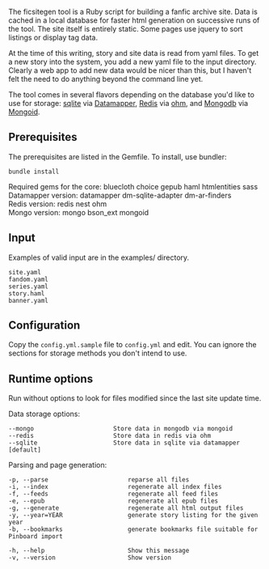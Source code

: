 The ficsitegen tool is a Ruby script for building a fanfic archive site. Data is cached in a local database for faster html generation on successive runs of the tool. The site itself is entirely static. Some pages use jquery to sort listings or display tag data.

At the time of this writing, story and site data is read from yaml files. To get a new story into the system, you add a new yaml file to the input directory. Clearly a web app to add new data would be nicer than this, but I haven't felt the need to do anything beyond the command line yet.

The tool comes in several flavors depending on the database you'd like to use for storage: [sqlite](http://www.sqlite.org/) via [Datamapper](http://datamapper.org/), [Redis](http://redis.io/) via [ohm](http://ohm.keyvalue.org/), and [Mongodb](http://www.mongodb.org/) via [Mongoid](http://mongoid.org/).

## Prerequisites

The prerequisites are listed in the Gemfile. To install, use bundler:

	bundle install

Required gems for the core: bluecloth choice gepub haml htmlentities sass  
Datamapper version: datamapper dm-sqlite-adapter dm-ar-finders  
Redis version: redis nest ohm  
Mongo version: mongo bson_ext mongoid  

## Input

Examples of valid input are in the examples/ directory.

	site.yaml
	fandom.yaml
	series.yaml
	story.haml
	banner.yaml

## Configuration

Copy the `config.yml.sample` file to `config.yml` and edit. You can ignore the sections for storage methods you don't intend to use.

## Runtime options

Run without options to look for files modified since the last site update time.

Data storage options:

	--mongo                      Store data in mongodb via mongoid
	--redis                      Store data in redis via ohm
	--sqlite                     Store data in sqlite via datamapper [default]

Parsing and page generation:

	-p, --parse                      reparse all files
	-i, --index                      regenerate all index files
	-f, --feeds                      regenerate all feed files
	-e, --epub                       regenerate all epub files
	-g, --generate                   regenerate all html output files
	-y, --year=YEAR                  generate story listing for the given year
	-b, --bookmarks                  generate bookmarks file suitable for Pinboard import
	
	-h, --help                       Show this message
	-v, --version                    Show version
